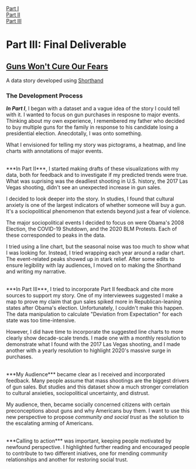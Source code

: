 
[Part I](https://ruesellers.github.io/datastories/projectpart1)<br>
[Part II](https://ruesellers.github.io/datastories/projectpart2)<br>
[Part III](https://ruesellers.github.io/datastories/projectpart3)<br>

# Part III: Final Deliverable

## [Guns Won't Cure Our Fears](https://carnegiemellon.shorthandstories.com/guns-wont-cure-our-fears/index.html)
A data story developed using [Shorthand](https://shorthand.com/)

### The Development Process
***In Part I***, I began with a dataset and a vague idea of the story I could tell with it. I wanted to focus on gun purchases in resposne to major events. Thinking about my own experience, I remembered my father who decided to buy multiple guns for the family in response to his candidate losing a presidential election. Anecdotally, I was onto something. 

What I envisioned for telling my story was pictograms, a heatmap, and line charts with annotations of major events.

<br>
***In Part II***, I started making drafts of these visualizations with my data, both for feedback and to investigate if my predicted trends were true. What was suprising was the deadliest shooting in U.S. history, the 2017 Las Vegas shooting, didn't see an unexpected increase in gun sales. 

I decided to look deeper into the story. In studies, I found that cultural anxiety is one of the largest indicators of whether someone will buy a gun. It's a sociopolitical phenomenon that extends beyond just a fear of violence.

The major sociopolitical events I decided to focus on were Obama's 2008 Election, the COVID-19 Shutdown, and the 2020 BLM Protests. Each of these corresponded to peaks in the data.

I tried using a line chart, but the seasonal noise was too much to show what I was looking for. Instead, I tried wrapping each year around a radar chart. The event-related peaks showed up in stark relief. After some edits to ensure legibility with lay audiences, I moved on to making the Shorthand and writing my narrative.

<br>
***In Part III***, I tried to incorporate Part II feedback and cite more sources to support my story. One of my interviewees suggested I make a map to prove my claim that gun sales spiked more in Republican-leaning states after Obama's election. Unfortunately, I couldn't make this happen. The data manipulation to calculate "Deviation from Expectation" for each state was too time-intensive.

However, I did have time to incorporate the suggested line charts to more clearly show decade-scale trends. I made one with a monthly resolution to demonstrate what I found with the 2017 Las Vegas shooting, and I made another with a yearly resolution to highlight 2020's massive surge in purchases.

<br>
***My Audience*** became clear as I received and incorporated feedback. Many people assume that mass shootings are the biggest drivers of gun sales. But studies and this dataset show a much stronger correlation to cultural anxieties, sociopolitical uncertainty, and distrust.

My audience, then, became socially concerned citizens with certain preconceptions about guns and why Americans buy them. I want to use this new perspective to propose *community and social trust* as the solution to the escalating arming of Americans.

<br>
***Calling to action*** was important, keeping people motivated by newfound perspective. I highlighted further reading and encouraged people to contribute to two different iniatives, one for mending community relationships and another for restoring social trust.






